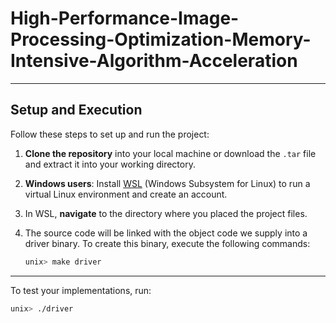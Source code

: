 # High-Performance-Image-Processing-Optimization-Memory-Intensive-Algorithm-Acceleration
---
## Setup and Execution

Follow these steps to set up and run the project:

1. **Clone the repository** into your local machine or download the `.tar` file and extract it into your working directory.  
2. **Windows users**: Install [WSL](https://learn.microsoft.com/en-us/windows/wsl/install) (Windows Subsystem for Linux) to run a virtual Linux environment and create an account.  
3. In WSL, **navigate** to the directory where you placed the project files.  
4. The source code will be linked with the object code we supply into a driver binary. To create this binary, execute the following commands:

   ```bash
   unix> make driver
---
   To test your implementations, run:
```bash
unix> ./driver
